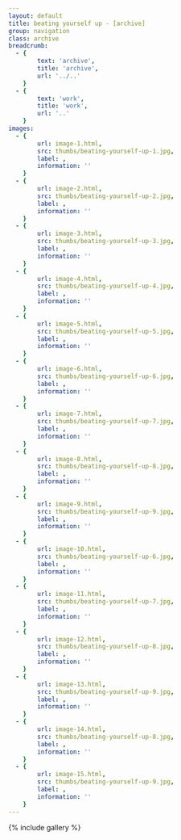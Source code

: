 ```yaml
---
layout: default
title: beating yourself up - [archive]
group: navigation
class: archive
breadcrumb:
  - {
  		text: 'archive',
  		title: 'archive',
  		url: '../..'
	}
  - {
  		text: 'work',
  		title: 'work',
  		url: '..'
	}
images:
  - {
		url: image-1.html, 
		src: thumbs/beating-yourself-up-1.jpg,
		label: ,
		information: ''
	}
  - {
		url: image-2.html, 
		src: thumbs/beating-yourself-up-2.jpg,
		label: ,
		information: ''
	}
  - {
		url: image-3.html, 
		src: thumbs/beating-yourself-up-3.jpg,
		label: ,
		information: ''
	}
  - {
		url: image-4.html, 
		src: thumbs/beating-yourself-up-4.jpg,
		label: ,
		information: ''
	}
  - {
		url: image-5.html, 
		src: thumbs/beating-yourself-up-5.jpg,
		label: ,
		information: ''
	}
  - {
		url: image-6.html, 
		src: thumbs/beating-yourself-up-6.jpg,
		label: ,
		information: ''
	}
  - {
		url: image-7.html, 
		src: thumbs/beating-yourself-up-7.jpg,
		label: ,
		information: ''
	}
  - {
		url: image-8.html, 
		src: thumbs/beating-yourself-up-8.jpg,
		label: ,
		information: ''
	}
  - {
		url: image-9.html, 
		src: thumbs/beating-yourself-up-9.jpg,
		label: ,
		information: ''
	}
  - {
		url: image-10.html, 
		src: thumbs/beating-yourself-up-6.jpg,
		label: ,
		information: ''
	}
  - {
		url: image-11.html, 
		src: thumbs/beating-yourself-up-7.jpg,
		label: ,
		information: ''
	}
  - {
		url: image-12.html, 
		src: thumbs/beating-yourself-up-8.jpg,
		label: ,
		information: ''
	}
  - {
		url: image-13.html, 
		src: thumbs/beating-yourself-up-9.jpg,
		label: ,
		information: ''
	}
  - {
		url: image-14.html, 
		src: thumbs/beating-yourself-up-8.jpg,
		label: ,
		information: ''
	}
  - {
		url: image-15.html, 
		src: thumbs/beating-yourself-up-9.jpg,
		label: ,
		information: ''
	}
---
```


{% include gallery %}
